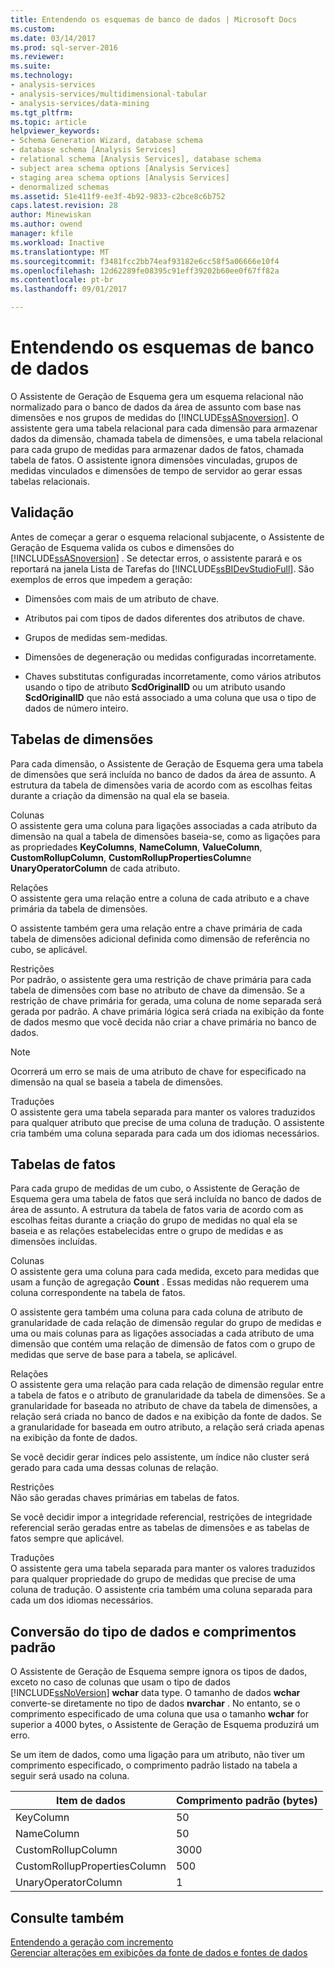 ```yaml
---
title: Entendendo os esquemas de banco de dados | Microsoft Docs
ms.custom: 
ms.date: 03/14/2017
ms.prod: sql-server-2016
ms.reviewer: 
ms.suite: 
ms.technology:
- analysis-services
- analysis-services/multidimensional-tabular
- analysis-services/data-mining
ms.tgt_pltfrm: 
ms.topic: article
helpviewer_keywords:
- Schema Generation Wizard, database schema
- database schema [Analysis Services]
- relational schema [Analysis Services], database schema
- subject area schema options [Analysis Services]
- staging area schema options [Analysis Services]
- denormalized schemas
ms.assetid: 51e411f9-ee3f-4b92-9833-c2bce8c6b752
caps.latest.revision: 28
author: Minewiskan
ms.author: owend
manager: kfile
ms.workload: Inactive
ms.translationtype: MT
ms.sourcegitcommit: f3481fcc2bb74eaf93182e6cc58f5a06666e10f4
ms.openlocfilehash: 12d62289fe08395c91eff39202b60ee0f67ff82a
ms.contentlocale: pt-br
ms.lasthandoff: 09/01/2017

---
```

# <a name="understanding-the-database-schemas"></a>Entendendo os esquemas de banco de dados
  O Assistente de Geração de Esquema gera um esquema relacional não normalizado para o banco de dados da área de assunto com base nas dimensões e nos grupos de medidas do [!INCLUDE[ssASnoversion](../../includes/ssasnoversion-md.md)]. O assistente gera uma tabela relacional para cada dimensão para armazenar dados da dimensão, chamada tabela de dimensões, e uma tabela relacional para cada grupo de medidas para armazenar dados de fatos, chamada tabela de fatos. O assistente ignora dimensões vinculadas, grupos de medidas vinculados e dimensões de tempo de servidor ao gerar essas tabelas relacionais.  
  
## <a name="validation"></a>Validação  
 Antes de começar a gerar o esquema relacional subjacente, o Assistente de Geração de Esquema valida os cubos e dimensões do [!INCLUDE[ssASnoversion](../../includes/ssasnoversion-md.md)] . Se detectar erros, o assistente parará e os reportará na janela Lista de Tarefas do [!INCLUDE[ssBIDevStudioFull](../../includes/ssbidevstudiofull-md.md)]. São exemplos de erros que impedem a geração:  
  
-   Dimensões com mais de um atributo de chave.  
  
-   Atributos pai com tipos de dados diferentes dos atributos de chave.  
  
-   Grupos de medidas sem-medidas.  
  
-   Dimensões de degeneração ou medidas configuradas incorretamente.  
  
-   Chaves substitutas configuradas incorretamente, como vários atributos usando o tipo de atributo **ScdOriginalID** ou um atributo usando **ScdOriginalID** que não está associado a uma coluna que usa o tipo de dados de número inteiro.  
  
## <a name="dimension-tables"></a>Tabelas de dimensões  
 Para cada dimensão, o Assistente de Geração de Esquema gera uma tabela de dimensões que será incluída no banco de dados da área de assunto. A estrutura da tabela de dimensões varia de acordo com as escolhas feitas durante a criação da dimensão na qual ela se baseia.  
  
 Colunas  
 O assistente gera uma coluna para ligações associadas a cada atributo da dimensão na qual a tabela de dimensões baseia-se, como as ligações para as propriedades **KeyColumns**, **NameColumn**, **ValueColumn**, **CustomRollupColumn**, **CustomRollupPropertiesColumn**e **UnaryOperatorColumn** de cada atributo.  
  
 Relações  
 O assistente gera uma relação entre a coluna de cada atributo e a chave primária da tabela de dimensões.  
  
 O assistente também gera uma relação entre a chave primária de cada tabela de dimensões adicional definida como dimensão de referência no cubo, se aplicável.  
  
 Restrições  
 Por padrão, o assistente gera uma restrição de chave primária para cada tabela de dimensões com base no atributo de chave da dimensão. Se a restrição de chave primária for gerada, uma coluna de nome separada será gerada por padrão. A chave primária lógica será criada na exibição da fonte de dados mesmo que você decida não criar a chave primária no banco de dados.  
  
> [!NOTE]  
>  Ocorrerá um erro se mais de uma atributo de chave for especificado na dimensão na qual se baseia a tabela de dimensões.  
  
 Traduções  
 O assistente gera uma tabela separada para manter os valores traduzidos para qualquer atributo que precise de uma coluna de tradução. O assistente cria também uma coluna separada para cada um dos idiomas necessários.  
  
## <a name="fact-tables"></a>Tabelas de fatos  
 Para cada grupo de medidas de um cubo, o Assistente de Geração de Esquema gera uma tabela de fatos que será incluída no banco de dados de área de assunto. A estrutura da tabela de fatos varia de acordo com as escolhas feitas durante a criação do grupo de medidas no qual ela se baseia e as relações estabelecidas entre o grupo de medidas e as dimensões incluídas.  
  
 Colunas  
 O assistente gera uma coluna para cada medida, exceto para medidas que usam a função de agregação **Count** . Essas medidas não requerem uma coluna correspondente na tabela de fatos.  
  
 O assistente gera também uma coluna para cada coluna de atributo de granularidade de cada relação de dimensão regular do grupo de medidas e uma ou mais colunas para as ligações associadas a cada atributo de uma dimensão que contém uma relação de dimensão de fatos com o grupo de medidas que serve de base para a tabela, se aplicável.  
  
 Relações  
 O assistente gera uma relação para cada relação de dimensão regular entre a tabela de fatos e o atributo de granularidade da tabela de dimensões. Se a granularidade for baseada no atributo de chave da tabela de dimensões, a relação será criada no banco de dados e na exibição da fonte de dados. Se a granularidade for baseada em outro atributo, a relação será criada apenas na exibição da fonte de dados.  
  
 Se você decidir gerar índices pelo assistente, um índice não cluster será gerado para cada uma dessas colunas de relação.  
  
 Restrições  
 Não são geradas chaves primárias em tabelas de fatos.  
  
 Se você decidir impor a integridade referencial, restrições de integridade referencial serão geradas entre as tabelas de dimensões e as tabelas de fatos sempre que aplicável.  
  
 Traduções  
 O assistente gera uma tabela separada para manter os valores traduzidos para qualquer propriedade do grupo de medidas que precise de uma coluna de tradução. O assistente cria também uma coluna separada para cada um dos idiomas necessários.  
  
## <a name="data-type-conversion-and-default-lengths"></a>Conversão do tipo de dados e comprimentos padrão  
 O Assistente de Geração de Esquema sempre ignora os tipos de dados, exceto no caso de colunas que usam o tipo de dados [!INCLUDE[ssNoVersion](../../includes/ssnoversion-md.md)] **wchar** data type. O tamanho de dados **wchar** converte-se diretamente no tipo de dados **nvarchar** . No entanto, se o comprimento especificado de uma coluna que usa o tamanho **wchar** for superior a 4000 bytes, o Assistente de Geração de Esquema produzirá um erro.  
  
 Se um item de dados, como uma ligação para um atributo, não tiver um comprimento especificado, o comprimento padrão listado na tabela a seguir será usado na coluna.  
  
|Item de dados|Comprimento padrão (bytes)|  
|---------------|------------------------------|  
|KeyColumn|50|  
|NameColumn|50|  
|CustomRollupColumn|3000|  
|CustomRollupPropertiesColumn|500|  
|UnaryOperatorColumn|1|  
  
## <a name="see-also"></a>Consulte também  
 [Entendendo a geração com incremento](../../analysis-services/multidimensional-models/understanding-incremental-generation.md)   
 [Gerenciar alterações em exibições da fonte de dados e fontes de dados](../../analysis-services/multidimensional-models/manage-changes-to-data-source-views-and-data-sources.md)  
  
  

